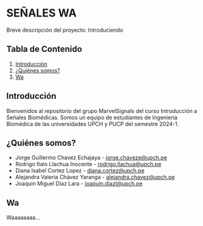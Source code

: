 # SEÑALES WA

Breve descripción del proyecto: Introduciendo

## Tabla de Contenido

1. [Introducción](#introducción)
2. [¿Quiénes somos?](#instalación)
3. [Wa](#uso)

## Introducción
Bienvenidos al repositorio del grupo MarvelSignals del curso Introducción a Señales Biomédicas. Somos un equipo de estudiantes de Ingeniería Biomédica de las universidades UPCH y PUCP del semestre 2024-1. 

## ¿Quiénes somos?
- Jorge Guillermo Chavez Echajaya - jorge.chaveze@upch.pe
- Rodrigo Italo Llachua Inocente - rodrigo.llachua@upch.pe 
- Diana Isabel Cortez Lopez - diana.cortez@upch.pe
- Alejandra Valeria Chávez Yaranga - alejandra.chavez@upch.pe
- Joaquin Miguel Díaz Lara - joaquin.diazl@upch.pe

## Wa
Waaaaaaaa...


